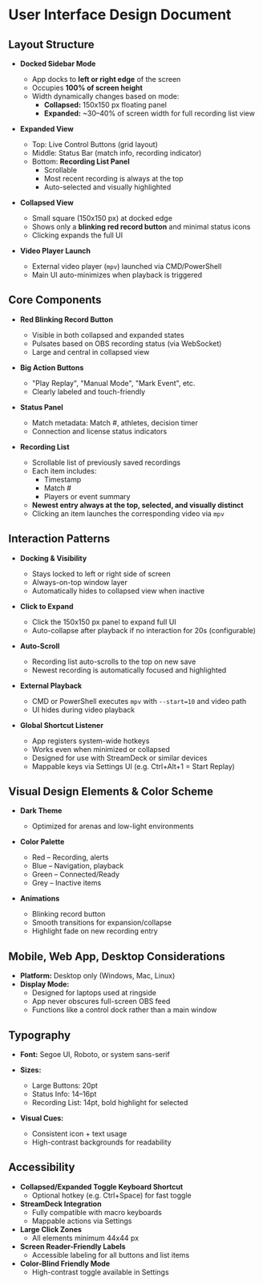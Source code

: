 # User Interface Design Document

## Layout Structure

- **Docked Sidebar Mode**
  - App docks to **left or right edge** of the screen
  - Occupies **100% of screen height**
  - Width dynamically changes based on mode:
    - **Collapsed:** 150x150 px floating panel
    - **Expanded:** ~30–40% of screen width for full recording list view

- **Expanded View**
  - Top: Live Control Buttons (grid layout)
  - Middle: Status Bar (match info, recording indicator)
  - Bottom: **Recording List Panel**
    - Scrollable
    - Most recent recording is always at the top
    - Auto-selected and visually highlighted

- **Collapsed View**
  - Small square (150x150 px) at docked edge
  - Shows only a **blinking red record button** and minimal status icons
  - Clicking expands the full UI

- **Video Player Launch**
  - External video player (`mpv`) launched via CMD/PowerShell
  - Main UI auto-minimizes when playback is triggered

## Core Components

- **Red Blinking Record Button**
  - Visible in both collapsed and expanded states
  - Pulsates based on OBS recording status (via WebSocket)
  - Large and central in collapsed view

- **Big Action Buttons**
  - "Play Replay", "Manual Mode", "Mark Event", etc.
  - Clearly labeled and touch-friendly

- **Status Panel**
  - Match metadata: Match #, athletes, decision timer
  - Connection and license status indicators

- **Recording List**
  - Scrollable list of previously saved recordings
  - Each item includes:
    - Timestamp
    - Match #
    - Players or event summary
  - **Newest entry always at the top, selected, and visually distinct**
  - Clicking an item launches the corresponding video via `mpv`

## Interaction Patterns

- **Docking & Visibility**
  - Stays locked to left or right side of screen
  - Always-on-top window layer
  - Automatically hides to collapsed view when inactive

- **Click to Expand**
  - Click the 150x150 px panel to expand full UI
  - Auto-collapse after playback if no interaction for 20s (configurable)

- **Auto-Scroll**
  - Recording list auto-scrolls to the top on new save
  - Newest recording is automatically focused and highlighted

- **External Playback**
  - CMD or PowerShell executes `mpv` with `--start=10` and video path
  - UI hides during video playback

- **Global Shortcut Listener**
  - App registers system-wide hotkeys
  - Works even when minimized or collapsed
  - Designed for use with StreamDeck or similar devices
  - Mappable keys via Settings UI (e.g. Ctrl+Alt+1 = Start Replay)

## Visual Design Elements & Color Scheme

- **Dark Theme**
  - Optimized for arenas and low-light environments
- **Color Palette**
  - Red – Recording, alerts
  - Blue – Navigation, playback
  - Green – Connected/Ready
  - Grey – Inactive items

- **Animations**
  - Blinking record button
  - Smooth transitions for expansion/collapse
  - Highlight fade on new recording entry

## Mobile, Web App, Desktop Considerations

- **Platform:** Desktop only (Windows, Mac, Linux)
- **Display Mode:**
  - Designed for laptops used at ringside
  - App never obscures full-screen OBS feed
  - Functions like a control dock rather than a main window

## Typography

- **Font:** Segoe UI, Roboto, or system sans-serif
- **Sizes:**
  - Large Buttons: 20pt
  - Status Info: 14–16pt
  - Recording List: 14pt, bold highlight for selected

- **Visual Cues:**
  - Consistent icon + text usage
  - High-contrast backgrounds for readability

## Accessibility

- **Collapsed/Expanded Toggle Keyboard Shortcut**
  - Optional hotkey (e.g. Ctrl+Space) for fast toggle
- **StreamDeck Integration**
  - Fully compatible with macro keyboards
  - Mappable actions via Settings
- **Large Click Zones**
  - All elements minimum 44x44 px
- **Screen Reader-Friendly Labels**
  - Accessible labeling for all buttons and list items
- **Color-Blind Friendly Mode**
  - High-contrast toggle available in Settings
